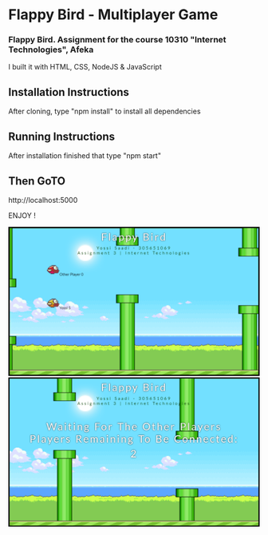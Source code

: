 # Flappy Bird - Multiplayer Game

### Flappy Bird. Assignment for the course 10310 "Internet Technologies", Afeka
I built it with HTML, CSS, NodeJS & JavaScript

## Installation Instructions
After cloning, type "npm install" to install all dependencies
## Running Instructions
After installation finished that type "npm start"

## Then GoTO
http://localhost:5000

ENJOY !

![Waiting](https://raw.githubusercontent.com/YossiSaadi/flappybirdmultiplayer/master/2Players.png)
![Waiting](https://raw.githubusercontent.com/YossiSaadi/flappybirdmultiplayer/master/Waiting.png)
